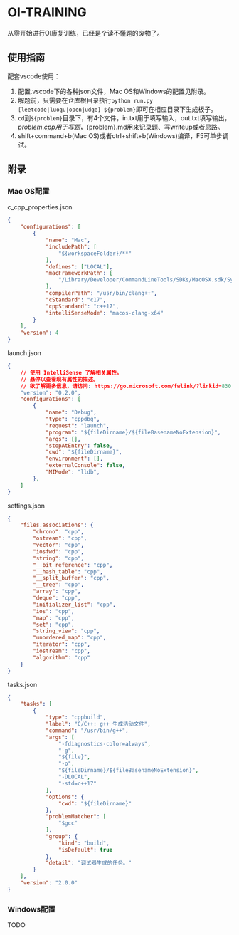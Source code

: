 # OI-TRAINING
从零开始进行OI康复训练，已经是个读不懂题的废物了。

## 使用指南
配套vscode使用：

1. 配置.vscode下的各种json文件，Mac OS和Windows的配置见附录。
2. 解题前，只需要在仓库根目录执行`python run.py [leetcode|luogu|openjudge] ${problem}`即可在相应目录下生成板子。
3. `cd`到`${problem}`目录下，有4个文件，in.txt用于填写输入，out.txt填写输出，${problem}.cpp用于写题，${problem}.md用来记录题、写writeup或者思路。
4. shift+command+b(Mac OS)或者ctrl+shift+b(Windows)编译，F5可单步调试。


## 附录
### Mac OS配置

c_cpp_properties.json

```json
{
    "configurations": [
        {
            "name": "Mac",
            "includePath": [
                "${workspaceFolder}/**"
            ],
            "defines": ["LOCAL"],
            "macFrameworkPath": [
                "/Library/Developer/CommandLineTools/SDKs/MacOSX.sdk/System/Library/Frameworks"
            ],
            "compilerPath": "/usr/bin/clang++",
            "cStandard": "c17",
            "cppStandard": "c++17",
            "intelliSenseMode": "macos-clang-x64"
        }
    ],
    "version": 4
}
```

launch.json

```json
{
    // 使用 IntelliSense 了解相关属性。 
    // 悬停以查看现有属性的描述。
    // 欲了解更多信息，请访问: https://go.microsoft.com/fwlink/?linkid=830387
    "version": "0.2.0",
    "configurations": [
        {
            "name": "Debug",
            "type": "cppdbg",
            "request": "launch",
            "program": "${fileDirname}/${fileBasenameNoExtension}",
            "args": [],
            "stopAtEntry": false,
            "cwd": "${fileDirname}",
            "environment": [],
            "externalConsole": false,
            "MIMode": "lldb",
        },
    ]
}
```

settings.json

```json
{
    "files.associations": {
        "chrono": "cpp",
        "ostream": "cpp",
        "vector": "cpp",
        "iosfwd": "cpp",
        "string": "cpp",
        "__bit_reference": "cpp",
        "__hash_table": "cpp",
        "__split_buffer": "cpp",
        "__tree": "cpp",
        "array": "cpp",
        "deque": "cpp",
        "initializer_list": "cpp",
        "ios": "cpp",
        "map": "cpp",
        "set": "cpp",
        "string_view": "cpp",
        "unordered_map": "cpp",
        "iterator": "cpp",
        "iostream": "cpp",
        "algorithm": "cpp"
    }
}
```

tasks.json

```json
{
    "tasks": [
        {
            "type": "cppbuild",
            "label": "C/C++: g++ 生成活动文件",
            "command": "/usr/bin/g++",
            "args": [
                "-fdiagnostics-color=always",
                "-g",
                "${file}",
                "-o",
                "${fileDirname}/${fileBasenameNoExtension}",
                "-DLOCAL",
                "-std=c++17"
            ],
            "options": {
                "cwd": "${fileDirname}"
            },
            "problemMatcher": [
                "$gcc"
            ],
            "group": {
                "kind": "build",
                "isDefault": true
            },
            "detail": "调试器生成的任务。"
        }
    ],
    "version": "2.0.0"
}
```

### Windows配置
TODO